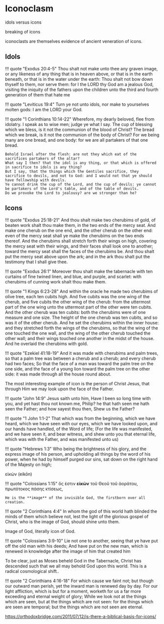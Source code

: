 # Iconoclasm

idols versus icons

breaking of icons

iconoclasts are themselves evidence of ancient veneration of icons.




## Idols

!!! quote "Exodus 20:4-5"
    Thou shalt not make unto thee any graven image, or any likeness of any thing that is in heaven above, or that is in the earth beneath, or that is in the water under the earth: 
    Thou shalt not bow down thyself to them, nor serve them: for I the LORD thy God am a jealous God, visiting the iniquity of the fathers upon the children unto the third and fourth generation of them that hate me


!!! quote "Leviticus 19:4"
    Turn ye not unto idols, nor make to yourselves molten gods: I am the LORD your God.



!!! quote "1 Corinthians 10:14-22"
    Wherefore, my dearly beloved, flee from idolatry. 
    I speak as to wise men; judge ye what I say. 
    The cup of blessing which we bless, is it not the communion of the blood of Christ? The bread which we break, is it not the communion of the body of Christ? 
    For we being many are one bread, and one body: for we are all partakers of that one bread. 
    
    Behold Israel after the flesh: are not they which eat of the sacrifices partakers of the altar? 
    What say I then? that the idol is any thing, or that which is offered in sacrifice to idols is any thing? 
    But I say, that the things which the Gentiles sacrifice, they sacrifice to devils, and not to God: and I would not that ye should have fellowship with devils. 
    Ye cannot drink the cup of the Lord, and the cup of devils: ye cannot be partakers of the Lord's table, and of the table of devils. 
    Do we provoke the Lord to jealousy? are we stronger than he?





## Icons

!!! quote "Exodus 25:18-21"
    And thou shalt make two cherubims of gold, of beaten work shalt thou make them, in the two ends of the mercy seat. 
    And make one cherub on the one end, and the other cherub on the other end: even of the mercy seat shall ye make the cherubims on the two ends thereof. 
    And the cherubims shall stretch forth their wings on high, covering the mercy seat with their wings, and their faces shall look one to another; toward the mercy seat shall the faces of the cherubims be. 
    And thou shalt put the mercy seat above upon the ark; and in the ark thou shalt put the testimony that I shall give thee.


!!! quote "Exodus 26:1"
    Moreover thou shalt make the tabernacle with ten curtains of fine twined linen, and blue, and purple, and scarlet: with cherubims of cunning work shalt thou make them.


!!! quote "1 Kings 6:23-28"
    And within the oracle he made two cherubims of olive tree, each ten cubits high. 
    And five cubits was the one wing of the cherub, and five cubits the other wing of the cherub: from the uttermost part of the one wing unto the uttermost part of the other were ten cubits. 
    And the other cherub was ten cubits: both the cherubims were of one measure and one size. 
    The height of the one cherub was ten cubits, and so was it of the other cherub. 
    And he set the cherubims within the inner house: and they stretched forth the wings of the cherubims, so that the wing of the one touched the one wall, and the wing of the other cherub touched the other wall; and their wings touched one another in the midst of the house. 
    And he overlaid the cherubims with gold.



!!! quote "Ezekiel 41:18-19"
    And it was made with cherubims and palm trees, so that a palm tree was between a cherub and a cherub; and every cherub had two faces; 
    So that the face of a man was toward the palm tree on the one side, and the face of a young lion toward the palm tree on the other side: it was made through all the house round about.



The most interesting example of icon is the person of Christ Jesus, that through Him we may look upon the face of the Father.


!!! quote "John 14:9"
    Jesus saith unto him, Have I been so long time with you, and yet hast thou not known me, Philip? he that hath seen me hath seen the Father; and how sayest thou then, Shew us the Father?






!!! quote "1 John 1:1-2"
    That which was from the beginning, which we have heard, which we have seen with our eyes, which we have looked upon, and our hands have handled, of the Word of life; 
    (For the life was manifested, and we have seen it, and bear witness, and shew unto you that eternal life, which was with the Father, and was manifested unto us)



!!! quote "Hebrews 1:3"
    Who being the brightness of his glory, and the express image of his person, and upholding all things by the word of his power, when he had by himself purged our sins, sat down on the right hand of the Majesty on high;


εἰκὼν (eikōn)


!!! quote "Colossians 1:15"
    ὅς ἐστιν **εἰκὼν** τοῦ Θεοῦ τοῦ ἀοράτου, πρωτότοκος πάσης κτίσεως,
    
    He is the **image** of the invisible God, the firstborn over all creation.


!!! quote "2 Corinthians 4:4"
    In whom the god of this world hath blinded the minds of them which believe not, lest the light of the glorious gospel of Christ, who is the image of God, should shine unto them.

Image of God, literally icon of God.

!!! quote "Colossians 3:9-10"
    Lie not one to another, seeing that ye have put off the old man with his deeds; 
    And have put on the new man, which is renewed in knowledge after the image of him that created him



To be clear, just as Moses beheld God in the Tabernacle, Christ has descended such that we all may behold God upon this world.
This is a radical cosmological shift..


!!! quote "2 Corinthians 4:16-18"
    For which cause we faint not; but though our outward man perish, yet the inward man is renewed day by day. 
    For our light affliction, which is but for a moment, worketh for us a far more exceeding and eternal weight of glory; 
    While we look not at the things which are seen, but at the things which are not seen: for the things which are seen are temporal; but the things which are not seen are eternal.







https://orthodoxbridge.com/2011/07/12/is-there-a-biblical-basis-for-icons/





























